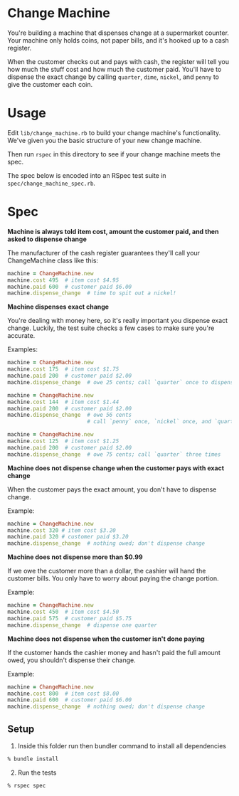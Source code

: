 # Change Machine

You're building a machine that dispenses change at a supermarket counter. Your machine only holds coins, not paper bills, and it's hooked up to a cash register.

When the customer checks out and pays with cash, the register will tell you how much the stuff cost and how much the customer paid. You'll have to dispense the exact change by calling `quarter`, `dime`, `nickel`, and `penny` to give the customer each coin.

# Usage

Edit `lib/change_machine.rb` to build your change machine's functionality. We've given you the basic structure of your new change machine.

Then run `rspec` in this directory to see if your change machine meets the spec.

The spec below is encoded into an RSpec test suite in `spec/change_machine_spec.rb`.

# Spec

**Machine is always told item cost, amount the customer paid, and then asked to dispense change**

The manufacturer of the cash register guarantees they'll call your ChangeMachine class like this:

```rb
machine = ChangeMachine.new
machine.cost 495  # item cost $4.95
machine.paid 600  # customer paid $6.00
machine.dispense_change  # time to spit out a nickel!
```

**Machine dispenses exact change**

You're dealing with money here, so it's really important you dispense exact change. Luckily, the test suite checks a few cases to make sure you're accurate.

Examples:

```rb
machine = ChangeMachine.new
machine.cost 175  # item cost $1.75
machine.paid 200  # customer paid $2.00
machine.dispense_change  # owe 25 cents; call `quarter` once to dispense one quarter
```

```rb
machine = ChangeMachine.new
machine.cost 144  # item cost $1.44
machine.paid 200  # customer paid $2.00
machine.dispense_change  # owe 56 cents
                         # call `penny` once, `nickel` once, and `quarter` twice
```

```rb
machine = ChangeMachine.new
machine.cost 125  # item cost $1.25
machine.paid 200  # customer paid $2.00
machine.dispense_change  # owe 75 cents; call `quarter` three times
```

**Machine does not dispense change when the customer pays with exact change**

When the customer pays the exact amount, you don't have to dispense change.

Example:

```rb
machine = ChangeMachine.new
machine.cost 320 # item cost $3.20
machine.paid 320 # customer paid $3.20
machine.dispense_change  # nothing owed; don't dispense change
```

**Machine does not dispense more than $0.99**

If we owe the customer more than a dollar, the cashier will hand the customer bills. You only have to worry about paying the change portion.

Example:

```rb
machine = ChangeMachine.new
machine.cost 450  # item cost $4.50
machine.paid 575  # customer paid $5.75
machine.dispense_change  # dispense one quarter
```

**Machine does not dispense when the customer isn't done paying**

If the customer hands the cashier money and hasn't paid the full amount owed, you shouldn't dispense their change.

Example:

```rb
machine = ChangeMachine.new
machine.cost 800  # item cost $8.00
machine.paid 600  # customer paid $6.00
machine.dispense_change  # nothing owed; don't dispense change
```

## Setup

1. Inside this folder run then bundler command to install all dependencies

```bash
% bundle install
```

2. Run the tests

```bash
% rspec spec
```